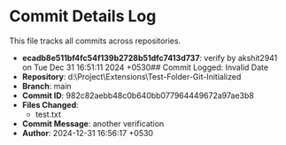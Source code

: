 # Commit Details Log

This file tracks all commits across repositories.


- **ecadb8e511bf4fc54f139b2728b51dfc7413d737**: verify by akshit2941 on Tue Dec 31 16:51:11 2024 +0530## Commit Logged: Invalid Date
- **Repository**: d:\Project\Extensions\Test-Folder-Git-Initialized
- **Branch**: main
- **Commit ID**: 982c82aebb48c0b640bb077964449672a97ae3b8
- **Files Changed**:
  - test.txt
- **Commit Message**: another verification
- **Author**: 2024-12-31 16:56:17 +0530 <akshit2941>

